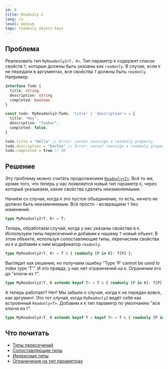 ```yaml
---
id: 8
title: Readonly 2
lang: ru
level: medium
tags: readonly object-keys
---
```


## Проблема

Реализовать тип `MyReadonly2<T, K>`.
Тип параметр `K` содержит список свойств `T`, которые должны быть указаны как `readonly`.
В случае, если `K` не передали в аргументах, все свойства `T` должны быть `readonly`.
Например:

```typescript
interface Todo {
  title: string
  description: string
  completed: boolean
}

const todo: MyReadonly2<Todo, 'title' | 'description'> = {
  title: "Hey",
  description: "foobar",
  completed: false,
}

todo.title = "Hello" // Error: cannot reassign a readonly property
todo.description = "barFoo" // Error: cannot reassign a readonly property
todo.completed = true // OK
```

## Решение

Эту проблему можно считать продолжением [`Readonly<T>`](./easy-readonly.md).
Всё то же, кроме того, что теперь у нас появляется новый тип параметр `K`, через который указываем, какие свойства сделать неизменяемыми.

Начнём со случая, когда `K` это пустое объединение, то есть, ничего не должно быть неизменяемым.
Всё просто - возвращаем `T` без изменений.

```typescript
type MyReadonly2<T, K> = T;
```

Теперь, обработаем случай, когда у нас указаны свойства в `K`.
Используем типы пересечений и добавим к нашему `T` новый объект.
В этом объекте, используя сопоставляющие типы, перечислим свойства из `K` и добавим к ним модификатор `readonly`.

```typescript
type MyReadonly2<T, K> = T & { readonly [P in K]: T[P] };
```

Выглядит как решение, но получаем ошибку “Type ‘P’ cannot be used to index type ‘T’”.
И это правда, у нас нет ограничений на `K`.
Ограничим его до "ключи из `T`".

```typescript
type MyReadonly2<T, K extends keyof T> = T & { readonly [P in K]: T[P] };
```

А теперь работает?
Нет!
Мы забыли о случае, когда `K` не передан вовсе, как аргумент.
Это тот случай, когда `MyReadonly2` ведёт себя как встроенный `Readonly<T>`.
Добавим к `K` тип параметр по умолчанию "все ключи из `T`".

```typescript
type MyReadonly2<T, K extends keyof T = keyof T> = T & { readonly [P in K]: T[P] };
```

## Что почитать

- [Типы пересечений](https://www.typescriptlang.org/docs/handbook/2/objects.html#intersection-types)
- [Сопоставляющие типы](https://www.typescriptlang.org/docs/handbook/2/mapped-types.html)
- [Индексные типы](https://www.typescriptlang.org/docs/handbook/2/indexed-access-types.html)
- [Ограничения на тип параметрах](https://www.typescriptlang.org/docs/handbook/2/generics.html#using-type-parameters-in-generic-constraints)
